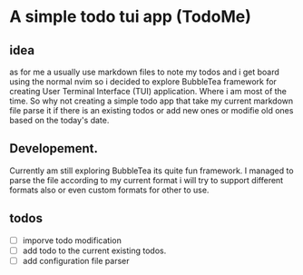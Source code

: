# A simple todo tui app (TodoMe)

## idea
as for me a usually use markdown files to note my todos and i get board using the normal nvim so i decided to explore BubbleTea framework for creating User Terminal Interface (TUI) application. Where i am most of the time. So why not creating a simple todo app that take my current markdown file parse it if there is an existing todos or add new ones or modifie old ones based on the today's date.

## Developement.
Currently am still exploring BubbleTea its quite fun framework. I managed to parse the file according to my current format i will try to support different formats also or even custom formats for other to use.



## todos
- [ ] imporve todo modification
- [ ] add todo to the current existing todos.
- [ ] add configuration file parser 
